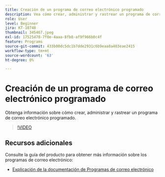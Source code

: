 ```yaml
---
title: Creación de un programa de correo electrónico programado
description: Vea cómo crear, administrar y rastrear un programa de correo electrónico programado.
role: User
level: Beginner
jira: KT-10748
thumbnail: 345467.jpeg
exl-id: 17525478-7f0e-4aaa-8fb8-af9f966b0c4f
feature: Programs
source-git-commit: 433b00dc5dc1b7dde2931c6b9eaa8a403eae2415
workflow-type: tm+mt
source-wordcount: '63'
ht-degree: 0%

---
```


# Creación de un programa de correo electrónico programado

Obtenga información sobre cómo crear, administrar y rastrear un programa de correo electrónico programado.

>[!VIDEO](https://video.tv.adobe.com/v/345467/?quality=12&learn=on)

## Recursos adicionales

Consulte la guía del producto para obtener más información sobre los programas de correo electrónico:

* [Explicación de la documentación de Programas de correo electrónico](https://experienceleague.adobe.com/docs/marketo/using/product-docs/email-marketing/email-programs/creating-an-email-program/understanding-email-programs.html?lang=en)
